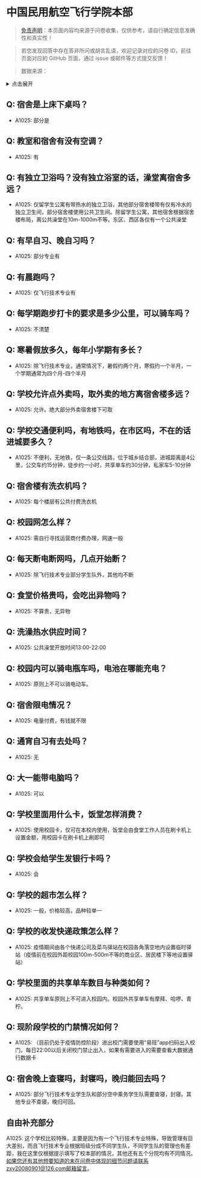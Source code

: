 # 中国民用航空飞行学院本部

> [免责声明](https://colleges.chat/#_3)：本页面内容均来源于问卷收集，仅供参考，请自行确定信息准确性和真实性！

> 若您发现回答中存在答非所问或胡言乱语，欢迎记录对应的问卷 ID，前往页面对应的 GitHub 页面，通过 issue 或邮件等方式提交反馈！

> 数据来源：

<details><summary>点击展开</summary>
<ul>
<li>A1025: 匿名 (2021 年 06 月)</li>
</ul>
</details>

## Q: 宿舍是上床下桌吗？

- A1025: 部分是

## Q: 教室和宿舍有没有空调？

- A1025: 有

## Q: 有独立卫浴吗？没有独立浴室的话，澡堂离宿舍多远？

- A1025: 仅留学生公寓有带热水的独立卫浴，其他部分宿舍楼带有仅有冷水的独立卫生间，部分宿舍楼使用公共卫生间。除留学生公寓，其他宿舍根据宿舍楼布局，离公共澡堂在10m-1000m不等。东区、西区各仅有一个公共澡堂

## Q: 有早自习、晚自习吗？

- A1025: 部分专业有

## Q: 有晨跑吗？

- A1025: 仅飞行技术专业有

## Q: 每学期跑步打卡的要求是多少公里，可以骑车吗？

- A1025: 不清楚

## Q: 寒暑假放多久，每年小学期有多长？

- A1025: 除飞行技术专业，通常情况下，暑假约两个月，寒假约一个半月，一个学期通常为四个月-四个半月

## Q: 学校允许点外卖吗，取外卖的地方离宿舍楼多远？

- A1025: 允许。绝大部分外卖宿舍楼下可取

## Q: 学校交通便利吗，有地铁吗，在市区吗，不在的话进城要多久？

- A1025: 不便利，无地铁，仅一条公交线路，位于城乡结合部，进城距离是4公里，公交车约15分钟，徒步约一小时，共享单车约30分钟，私家车5-10分钟

## Q: 宿舍楼有洗衣机吗？

- A1025: 每个楼层有公共付费洗衣机

## Q: 校园网怎么样？

- A1025: 需自行寻找运营商付费办理，网速一般

## Q: 每天断电断网吗，几点开始断？

- A1025: 除飞行技术专业部分学生队外，其他均不断

## Q: 食堂价格贵吗，会吃出异物吗？

- A1025: 不算贵，无异物

## Q: 洗澡热水供应时间？

- A1025: 公共澡堂开放时间13:00-22:00

## Q: 校园内可以骑电瓶车吗，电池在哪能充电？

- A1025: 原则上不可以骑电动车。

## Q: 宿舍限电情况？

- A1025: 电量付费，有钱就不限

## Q: 通宵自习有去处吗？

- A1025: 无

## Q: 大一能带电脑吗？

- A1025: 可以

## Q: 学校里面用什么卡，饭堂怎样消费？

- A1025: 使用校园卡，仅可在本校内使用，饭堂会由食堂工作人员在刷卡机上设置金额，用校园卡在刷卡机上刷即可

## Q: 学校会给学生发银行卡吗？

- A1025: 会

## Q: 学校的超市怎么样？

- A1025: 一般，价格较高，品种较单一

## Q: 学校的收发快递政策怎么样？

- A1025: 疫情期间由各个快递公司及菜鸟驿站在校园各角落空地内设置临时驿站（疫情前在校园外距校园100m-500m不等的商业区、居民楼下等地设置驿站）

## Q: 学校里面的共享单车数目与种类如何？

- A1025: 共享单车原则上不可进入校园内。校园外共享单车有摩拜、哈啰、青柠。

## Q: 现阶段学校的门禁情况如何？

- A1025: （目前仍处于疫情防控阶段）进出校门需要使用“易班”app扫码出入校门。每日22:00以后关闭校门禁止出入，如果有需要进入的需要查看大数据通行数据卡

## Q: 宿舍晚上查寝吗，封寝吗，晚归能回去吗？

- A1025: 部分飞行技术专业学生队和部分空中乘务学生队需要查寝，封寝。其他专业不查寝，晚归可回。

## 自由补充部分

A1025: 这个学校比较特殊，主要是因为有一个飞行技术专业特殊，导致管理有巨大差别，而且飞行技术专业根据班级分成不同学生队，不同学生队的管理也有差距，我在这里仅根据提示填写了校本部的情况，其他还有五个分院均有不同情况。如果您还有其他想要知道的未在问卷中体现的细节问题请联系zxy20080901@126.com邮箱留言。